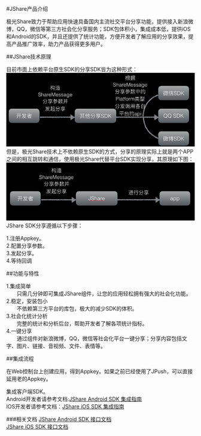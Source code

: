 #JShare产品介绍

极光Share致力于帮助应用快速具备国内主流社交平台分享功能，提供接入新浪微博，QQ，微信等第三方社会化分享服务；SDK包体积小，集成成本低，提供iOS和Android的SDK，并且还提供了统计功能，方便开发者了解应用的分享效果，提高产品推广效率，助力产品获得更多用户。


##JShare技术原理

目前市面上依赖平台原生SDK的分享SDK皆为这种形式：
![](image/yilaiban.png)但是，极光Share技术上不依赖原生SDK的方式，分享的原理实际上就是两个APP之间的相互跳转和通信，使用极光Share代替平台SDK实现分享，其原理如下图：![](image/feiyilaiban.png)JShare SDK分享遵循以下步骤：

1.注册Appkey。<br>
2.配置分享参数。<br>
3.发起分享。<br>
4.等待回调<br>

##功能与特性

1.集成简单<br>
&emsp;&emsp;只需几分钟即可集成JShare组件，让您的应用轻松拥有强大的社会化功能。<br>
2.稳定，安装包小<br>
&emsp;&emsp;不依赖第三方平台的库包，极大的减少SDK的体积。<br>
3.社会化统计分析<br>
&emsp;&emsp;完整的统计和分析后台，帮助开发者了解各项统计指标。<br>
4.一键分享<br>
&emsp;&emsp;通过组件对新浪微博，QQ，微信等社会化平台一键分享；分享内容包括文字、图片、链接、音视频、文件、表情等。<br>


##集成流程

在Web控制台上创建应用，得到Appkey。如果之前已经使用了JPush，可以直接延用老的Appkey。

集成客户端SDK。<br>
Android开发者请参考文档:[JShare Android SDK 集成指南](../client/Android/android_sdk.md)<br>
IOS开发者请参考文档：[JShare iOS SDK 集成指南](../client/iOS/ios_sdk.md)<br>

###相关文档
[JShare Android SDK 接口文档](../client/Android/android_api.md)<br>
[JShare iOS SDK 接口文档](../client/iOS/ios_api.md)